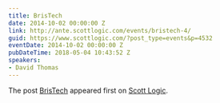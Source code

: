```yaml
---
title: BrisTech
date: 2014-10-02 00:00:00 Z
link: http://ante.scottlogic.com/events/bristech-4/
guid: https://www.scottlogic.com/?post_type=events&p=4532
eventDate: 2014-10-02 00:00:00 Z
pubDateTime: 2018-05-04 10:43:52 Z
speakers:
- David Thomas
---
```


<p>The post <a rel="nofollow" href="http://ante.scottlogic.com/events/bristech-4/">BrisTech</a> appeared first on <a rel="nofollow" href="http://ante.scottlogic.com">Scott Logic</a>.</p>